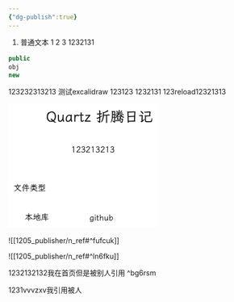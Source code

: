 ```yaml
---
{"dg-publish":true}
---
```



1. 普通文本
1
2
3
1232131

```java title="code代码"
public
obj
new
```

123232313213
测试excalidraw
123123
1232131
123reload12321313

![2024-03-01quartz折腾.excalidraw.png](img/user/Excalidraw/2024-03-01quartz%E6%8A%98%E8%85%BE.excalidraw.png)


![[1205_publisher/n_ref#^fufcuk]]

![[1205_publisher/n_ref#^ln6fku]]


1232132132我在首页但是被别人引用 ^bg6rsm

1231vvvzxv我引用被人